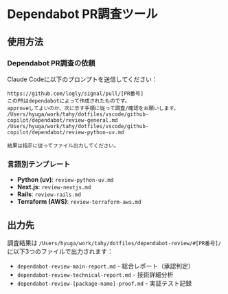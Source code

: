 # Dependabot PR調査ツール

## 使用方法

### Dependabot PR調査の依頼

Claude Codeに以下のプロンプトを送信してください：

```
https://github.com/logly/signal/pull/[PR番号]
このPRはdependabotによって作成されたものです。
approveしてよいのか、次に示す手順に従って調査/確認をお願いします。
/Users/hyuga/work/tahy/dotfiles/vscode/github-copilot/dependabot/review-general.md
/Users/hyuga/work/tahy/dotfiles/vscode/github-copilot/dependabot/review-python-uv.md

結果は指示に従ってファイル出力してください。
```

### 言語別テンプレート

- **Python (uv)**: `review-python-uv.md`
- **Next.js**: `review-nextjs.md`
- **Rails**: `review-rails.md`  
- **Terraform (AWS)**: `review-terraform-aws.md`

## 出力先

調査結果は `/Users/hyuga/work/tahy/dotfiles/dependabot-review/#[PR番号]/` に以下3つのファイルで出力されます：

- `dependabot-review-main-report.md` - 総合レポート（承認判定）
- `dependabot-review-technical-report.md` - 技術詳細分析
- `dependabot-review-[package-name]-proof.md` - 実証テスト記録